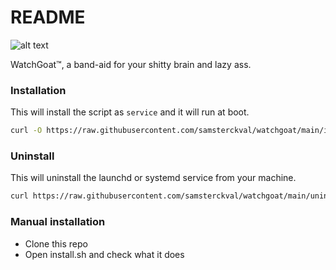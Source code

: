 # README #

![alt text](https://i.imgur.com/yBxMPT3.png "Retarded goat")

WatchGoat&trade;, a band-aid for your shitty brain and lazy ass.

### Installation ###
This will install the script as `service` and it will run at boot.

```bash
curl -O https://raw.githubusercontent.com/samsterckval/watchgoat/main/install.sh && bash install.sh
```

### Uninstall ###
This will uninstall the launchd or systemd service from your machine.

```bash
curl https://raw.githubusercontent.com/samsterckval/watchgoat/main/uninstall.sh | bash
```

### Manual installation ###
* Clone this repo
* Open install.sh and check what it does

